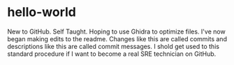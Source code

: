 # hello-world
New to GitHub. Self Taught. Hoping to use Ghidra to optimize files.
I've now began making edits to the readme. Changes like this are called commits and descriptions like this are called commit messages. I shold get used to this standard procedure if I want to become a real SRE technician on GitHub.

